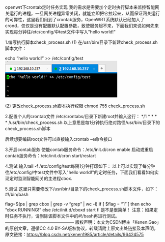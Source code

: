 openwrt下crontab定时任务实现
我的需求是需要加个定时执行脚本来监控智能网关运行的进程，一旦网关进程异常关闭，就能立即把它拉起来，从而保证网关运行的可靠性，这里我们用到了crontab服务，OpenWRT系统默认已经加入了crond，仅仅是没有配置默认配置參数，致使服务起不来，下面我们来说如何先来实现每分钟往/etc/config/中test文件中写入"hello world!"

1.编写执行脚本check_process.sh
(1) 在/usr/bin/目录下新建check_process.sh脚本文件：

echo “hello world!” >> /etc/config/test
 ![Image text](./images/1.png) 

(2) 更改check_process.sh脚本执行权限
chmod 755 check_process.sh

2.配置个人的crontab文件
/etc/crontabs/目录下新建root并输入这行：
*/1 * * * * /usr/bin/check_process.sh
以上意思是每1分钟执行绝对路径/usr/bin/目录下的check_process.sh脚本

后续想要编辑root文件可以直接输入crontab –e命令接口

3.开启contab服务
使能contab服务命令：/etc/init.d/cron enable
启动或重启contab服务命令：/etc/init.d/cron start/restart

4.测试
输入tail -f /etc/config/test每隔1分钟打印如下：
以上可以实现了每分钟往/etc/config/中test文件中写入"hello world!"的定时任务，下面我们看看如何实现定时监测智能网关的主进程cbox.

5.测试
这里只需要修改下/usr/bin/目录下的check_process.sh脚本文件，如下：
#!/bin/bash

flag=$(ps | grep cbox | grep -v “grep” | wc -l)
if [ $flag = “1” ]
then
echo “cbox RUNNING!”
else
/etc/init.d/cboxd start
fi
是不是很简单！
注意：如果定时任务不执行，请删除该脚本文件中的#!/bash再进行测试。
————————————————
版权声明：本文为CSDN博主「Kenen.Gao」的原创文章，遵循CC 4.0 BY-SA版权协议，转载请附上原文出处链接及本声明。
原文链接：https://blog.csdn.net/kenen1985/article/details/96424575
